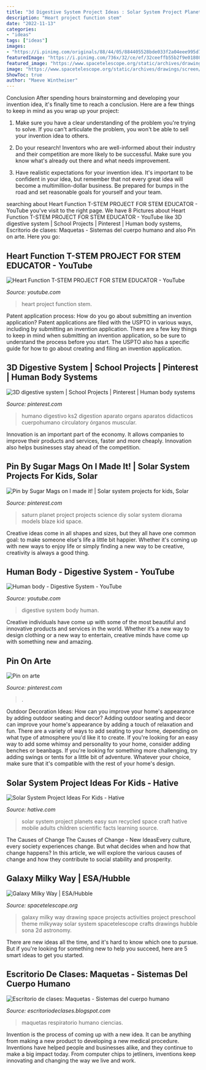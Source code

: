```yaml
---
title: "3d Digestive System Project Ideas : Solar System Project Planets Easy Sun Recycled Space Craft Hative Mobile Adults Children Scientific Facts Learning Source"
description: "Heart project function stem"
date: "2022-11-13"
categories:
- "ideas"
tags: ["ideas"]
images:
- "https://i.pinimg.com/originals/88/44/05/884405528bde033f2a04eee995d7c832.jpg"
featuredImage: "https://i.pinimg.com/736x/32/ce/ef/32ceeffb55b2f9e018083f558772deb0.jpg"
featured_image: "https://www.spacetelescope.org/static/archives/drawings/screen/giavomo_sona.jpg"
image: "https://www.spacetelescope.org/static/archives/drawings/screen/giavomo_sona.jpg"
ShowToc: true
author: "Maeve Wintheiser"
---
```



Conclusion
After spending hours brainstorming and developing your invention idea, it's finally time to reach a conclusion. Here are a few things to keep in mind as you wrap up your project:
1. Make sure you have a clear understanding of the problem you're trying to solve. If you can't articulate the problem, you won't be able to sell your invention idea to others.

2. Do your research! Inventors who are well-informed about their industry and their competition are more likely to be successful. Make sure you know what's already out there and what needs improvement.

3. Have realistic expectations for your invention idea. It's important to be confident in your idea, but remember that not every great idea will become a multimillion-dollar business. Be prepared for bumps in the road and set reasonable goals for yourself and your team.

	

		
searching about Heart Function T-STEM PROJECT FOR STEM EDUCATOR - YouTube you've visit to the right page. We have 8 Pictures about Heart Function T-STEM PROJECT FOR STEM EDUCATOR - YouTube like 3D digestive system | School Projects | Pinterest | Human body systems, Escritorio de clases: Maquetas - Sistemas del cuerpo humano and also Pin on arte. Here you go:
		
    
## Heart Function T-STEM PROJECT FOR STEM EDUCATOR - YouTube

<img loading=lazy src="https://i.ytimg.com/vi/FDMnvGgK5-U/maxresdefault.jpg" onerror="this.onerror=null;this.src='https://tse3.mm.bing.net/th?id=OIP.yal4J_gKyCLD6nbimOQGnQHaEK&amp;pid=15.1';" alt="Heart Function T-STEM PROJECT FOR STEM EDUCATOR - YouTube">

_Source: youtube.com_

>heart project function stem. 

	

Patent application process: How do you go about submitting an invention application?
Patent applications are filed with the USPTO in various ways, including by submitting an invention application. There are a few key things to keep in mind when submitting an invention application, so be sure to understand the process before you start. The USPTO also has a specific guide for how to go about creating and filing an invention application.

    
## 3D Digestive System | School Projects | Pinterest | Human Body Systems

<img loading=lazy src="https://i.pinimg.com/236x/57/cc/76/57cc762f906f81cb1d5c673ac5d76f36--digestive-system-model-digestive-system-project.jpg?b=t" onerror="this.onerror=null;this.src='https://tse1.mm.bing.net/th?id=OIP.gaE0gjCVgu07zAABwGLa8gAAAA&amp;pid=15.1';" alt="3D digestive system | School Projects | Pinterest | Human body systems">

_Source: pinterest.com_

>humano digestivo ks2 digestion aparato organs aparatos didacticos cuerpohumano circulatory órganos muscular. 

	

Innovation is an important part of the economy. It allows companies to improve their products and services, faster and more cheaply. Innovation also helps businesses stay ahead of the competition. 

    
## Pin By Sugar Mags On I Made It! | Solar System Projects For Kids, Solar

<img loading=lazy src="https://i.pinimg.com/originals/88/44/05/884405528bde033f2a04eee995d7c832.jpg" onerror="this.onerror=null;this.src='https://tse4.mm.bing.net/th?id=OIP.4MLUrapft_KhMjfJql8NSAHaJ6&amp;pid=15.1';" alt="Pin by Sugar Mags on I made it! | Solar system projects for kids, Solar">

_Source: pinterest.com_

>saturn planet project projects science diy solar system diorama models blaze kid space. 

	

Creative ideas come in all shapes and sizes, but they all have one common goal: to make someone else's life a little bit happier. Whether it's coming up with new ways to enjoy life or simply finding a new way to be creative, creativity is always a good thing.

    
## Human Body - Digestive System - YouTube

<img loading=lazy src="http://i.ytimg.com/vi/qKaTEnRPuE8/hqdefault.jpg" onerror="this.onerror=null;this.src='https://tse1.mm.bing.net/th?id=OIP.qfgmWNBz8TP2i3S-lNyKiAHaFj&amp;pid=15.1';" alt="Human body - Digestive System - YouTube">

_Source: youtube.com_

>digestive system body human. 

	

Creative individuals have come up with some of the most beautiful and innovative products and services in the world. Whether it’s a new way to design clothing or a new way to entertain, creative minds have come up with something new and amazing.

    
## Pin On Arte

<img loading=lazy src="https://i.pinimg.com/736x/32/ce/ef/32ceeffb55b2f9e018083f558772deb0.jpg" onerror="this.onerror=null;this.src='https://tse4.mm.bing.net/th?id=OIP.mO2O8V_wOoSWcQcRJhN0SgHaJ3&amp;pid=15.1';" alt="Pin on arte">

_Source: pinterest.com_

>. 

	

Outdoor Decoration Ideas: How can you improve your home's appearance by adding outdoor seating and decor?
Adding outdoor seating and decor can improve your home's appearance by adding a touch of relaxation and fun. There are a variety of ways to add seating to your home, depending on what type of atmosphere you'd like it to create. If you're looking for an easy way to add some whimsy and personality to your home, consider adding benches or beanbags. If you're looking for something more challenging, try adding swings or tents for a little bit of adventure. Whatever your choice, make sure that it's compatible with the rest of your home's design.

    
## Solar System Project Ideas For Kids - Hative

<img loading=lazy src="https://hative.com/wp-content/uploads/2014/12/solar-system-project-ideas/2-solar-system-project-ideas.jpg" onerror="this.onerror=null;this.src='https://tse1.mm.bing.net/th?id=OIP.KeoP_xe5wNqPSbwibRl2bAHaJ4&amp;pid=15.1';" alt="Solar System Project Ideas For Kids - Hative">

_Source: hative.com_

>solar system project planets easy sun recycled space craft hative mobile adults children scientific facts learning source. 

	

The Causes of Change
The Causes of Change - New IdeasEvery culture, every society experiences change. But what decides when and how that change happens? In this article, we will explore the various causes of change and how they contribute to social stability and prosperity.

    
## Galaxy Milky Way | ESA/Hubble

<img loading=lazy src="https://www.spacetelescope.org/static/archives/drawings/screen/giavomo_sona.jpg" onerror="this.onerror=null;this.src='https://tse3.mm.bing.net/th?id=OIP.kDAt4LSdER8jOHRTEAjTfAHaFY&amp;pid=15.1';" alt="Galaxy Milky Way | ESA/Hubble">

_Source: spacetelescope.org_

>galaxy milky way drawing space projects activities project preschool theme milkyway solar system spacetelescope crafts drawings hubble sona 2d astronomy. 

	

There are new ideas all the time, and it's hard to know which one to pursue. But if you're looking for something new to help you succeed, here are 5 smart ideas to get you started.

    
## Escritorio De Clases: Maquetas - Sistemas Del Cuerpo Humano

<img loading=lazy src="https://3.bp.blogspot.com/-ponGJRxgYWY/V5_yG-mmK_I/AAAAAAAAFXE/1QK8ou3AcWIyyIO9t9oT96viMALXVUHGgCLcB/s1600/1.jpg" onerror="this.onerror=null;this.src='https://tse1.mm.bing.net/th?id=OIP.MOQ0CplMqJwguhBMrKhUXgHaJw&amp;pid=15.1';" alt="Escritorio de clases: Maquetas - Sistemas del cuerpo humano">

_Source: escritoriodeclases.blogspot.com_

>maquetas respiratorio humano ciencias. 

	

Invention is the process of coming up with a new idea. It can be anything from making a new product to developing a new medical procedure. Inventions have helped people and businesses alike, and they continue to make a big impact today. From computer chips to jetliners, inventions keep innovating and changing the way we live and work.

